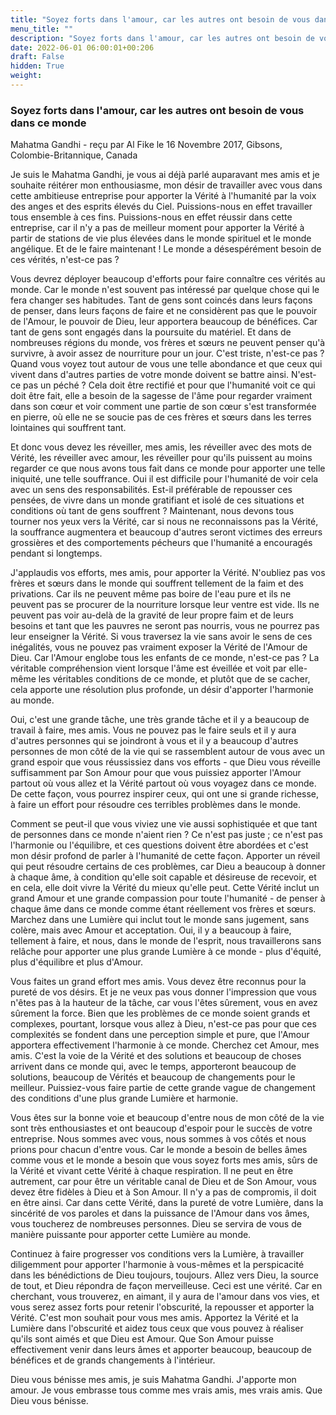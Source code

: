 ```yaml
---
title: "Soyez forts dans l'amour, car les autres ont besoin de vous dans ce monde"
menu_title: ""
description: "Soyez forts dans l'amour, car les autres ont besoin de vous dans ce monde"
date: 2022-06-01 06:00:01+00:206
draft: False
hidden: True
weight:
---
```

### Soyez forts dans l'amour, car les autres ont besoin de vous dans ce monde

Mahatma Gandhi - reçu par Al Fike le 16 Novembre 2017, Gibsons, Colombie-Britannique, Canada

Je suis le Mahatma Gandhi, je vous ai déjà parlé auparavant mes amis et je souhaite réitérer mon enthousiasme, mon désir de travailler avec vous dans cette ambitieuse entreprise pour apporter la Vérité à l'humanité par la voix des anges et des esprits élevés du Ciel. Puissions-nous en effet travailler tous ensemble à ces fins. Puissions-nous en effet réussir dans cette entreprise, car il n'y a pas de meilleur moment pour apporter la Vérité à partir de stations de vie plus élevées dans le monde spirituel et le monde angélique. Et de le faire maintenant ! Le monde a désespérément besoin de ces vérités, n'est-ce pas ?

Vous devrez déployer beaucoup d'efforts pour faire connaître ces vérités au monde. Car le monde n'est souvent pas intéressé par quelque chose qui le fera changer ses habitudes. Tant de gens sont coincés dans leurs façons de penser, dans leurs façons de faire et ne considèrent pas que le pouvoir de l'Amour, le pouvoir de Dieu, leur apportera beaucoup de bénéfices. Car tant de gens sont engagés dans la poursuite du matériel. Et dans de nombreuses régions du monde, vos frères et sœurs ne peuvent penser qu'à survivre, à avoir assez de nourriture pour un jour. C'est triste, n'est-ce pas ? Quand vous voyez tout autour de vous une telle abondance et que ceux qui vivent dans d'autres parties de votre monde doivent se battre ainsi. N'est-ce pas un péché ? Cela doit être rectifié et pour que l'humanité voit ce qui doit être fait, elle a besoin de la sagesse de l'âme pour regarder vraiment dans son cœur et voir comment une partie de son cœur s'est transformée en pierre, où elle ne se soucie pas de ces frères et sœurs dans les terres lointaines qui souffrent tant.

Et donc vous devez les réveiller, mes amis, les réveiller avec des mots de Vérité, les réveiller avec amour, les réveiller pour qu'ils puissent au moins regarder ce que nous avons tous fait dans ce monde pour apporter une telle iniquité, une telle souffrance. Oui il est difficile pour l'humanité de voir cela avec un sens des responsabilités. Est-il préférable de repousser ces pensées, de vivre dans un monde gratifiant et isolé de ces situations et conditions où tant de gens souffrent ? Maintenant, nous devons tous tourner nos yeux vers la Vérité, car si nous ne reconnaissons pas la Vérité, la souffrance augmentera et beaucoup d'autres seront victimes des erreurs grossières et des comportements pécheurs que l'humanité a encouragés pendant si longtemps.

J'applaudis vos efforts, mes amis, pour apporter la Vérité. N'oubliez pas vos frères et sœurs dans le monde qui souffrent tellement de la faim et des privations. Car ils ne peuvent même pas boire de l'eau pure et ils ne peuvent pas se procurer de la nourriture lorsque leur ventre est vide. Ils ne peuvent pas voir au-delà de la gravité de leur propre faim et de leurs besoins et tant que les pauvres ne seront pas nourris, vous ne pourrez pas leur enseigner la Vérité. Si vous traversez la vie sans avoir le sens de ces inégalités, vous ne pouvez pas vraiment exposer la Vérité de l'Amour de Dieu. Car l'Amour englobe tous les enfants de ce monde, n'est-ce pas ? La véritable compréhension vient lorsque l'âme est éveillée et voit par elle-même les véritables conditions de ce monde, et plutôt que de se cacher, cela apporte une résolution plus profonde, un désir d'apporter l'harmonie au monde. 

Oui, c'est une grande tâche, une très grande tâche et il y a beaucoup de travail à faire, mes amis. Vous ne pouvez pas le faire seuls et il y aura d'autres personnes qui se joindront à vous et il y a beaucoup d'autres personnes de mon côté de la vie qui se rassemblent autour de vous avec un grand espoir que vous réussissiez dans vos efforts - que Dieu vous réveille suffisamment par Son Amour pour que vous puissiez apporter l'Amour partout où vous allez et la Vérité partout où vous voyagez dans ce monde. De cette façon, vous pourrez inspirer ceux, qui ont une si grande richesse, à faire un effort pour résoudre ces terribles problèmes dans le monde.

Comment se peut-il que vous viviez une vie aussi sophistiquée et que tant de personnes dans ce monde n'aient rien ? Ce n'est pas juste ; ce n'est pas l'harmonie ou l'équilibre, et ces questions doivent être abordées et c'est mon désir profond de parler à l'humanité de cette façon. Apporter un réveil qui peut résoudre certains de ces problèmes, car Dieu a beaucoup à donner à chaque âme, à condition qu'elle soit capable et désireuse de recevoir, et en cela, elle doit vivre la Vérité du mieux qu'elle peut. Cette Vérité inclut un grand Amour et une grande compassion pour toute l'humanité - de penser à chaque âme dans ce monde comme étant réellement vos frères et sœurs. Marchez dans une Lumière qui inclut tout le monde sans jugement, sans colère, mais avec Amour et acceptation. Oui, il y a beaucoup à faire, tellement à faire, et nous, dans le monde de l'esprit, nous travaillerons sans relâche pour apporter une plus grande Lumière à ce monde - plus d'équité, plus d'équilibre et plus d'Amour.

Vous faites un grand effort mes amis. Vous devez être reconnus pour la pureté de vos désirs. Et je ne veux pas vous donner l'impression que vous n'êtes pas à la hauteur de la tâche, car vous l'êtes sûrement, vous en avez sûrement la force. Bien que les problèmes de ce monde soient grands et complexes, pourtant, lorsque vous allez à Dieu, n'est-ce pas pour que ces complexités se fondent dans une perception simple et pure, que l'Amour apportera effectivement l'harmonie à ce monde. Cherchez cet Amour, mes amis. C'est la voie de la Vérité et des solutions et beaucoup de choses arrivent dans ce monde qui, avec le temps, apporteront beaucoup de solutions, beaucoup de Vérités et beaucoup de changements pour le meilleur. Puissiez-vous faire partie de cette grande vague de changement des conditions d'une plus grande Lumière et harmonie. 

Vous êtes sur la bonne voie et beaucoup d'entre nous de mon côté de la vie sont très enthousiastes et ont beaucoup d'espoir pour le succès de votre entreprise. Nous sommes avec vous, nous sommes à vos côtés et nous prions pour chacun d'entre vous. Car le monde a besoin de belles âmes comme vous et le monde a besoin que vous soyez forts mes amis, sûrs de la Vérité et vivant cette Vérité à chaque respiration. Il ne peut en être autrement, car pour être un véritable canal de Dieu et de Son Amour, vous devez être fidèles à Dieu et à Son Amour. Il n'y a pas de compromis, il doit en être ainsi. Car dans cette Vérité, dans la pureté de votre Lumière, dans la sincérité de vos paroles et dans la puissance de l'Amour dans vos âmes, vous toucherez de nombreuses personnes. Dieu se servira de vous de manière puissante pour apporter cette Lumière au monde. 

Continuez à faire progresser vos conditions vers la Lumière, à travailler diligemment pour apporter l'harmonie à vous-mêmes et la perspicacité dans les bénédictions de Dieu toujours, toujours. Allez vers Dieu, la source de tout, et Dieu répondra de façon merveilleuse. Ceci est une vérité. Car en cherchant, vous trouverez, en aimant, il y aura de l'amour dans vos vies, et vous serez assez forts pour retenir l'obscurité, la repousser et apporter la Vérité. C'est mon souhait pour vous mes amis. Apportez la Vérité et la Lumière dans l'obscurité et aidez tous ceux que vous pouvez à réaliser qu'ils sont aimés et que Dieu est Amour. Que Son Amour puisse effectivement venir dans leurs âmes et apporter beaucoup, beaucoup de bénéfices et de grands changements à l'intérieur.

Dieu vous bénisse mes amis, je suis Mahatma Gandhi. J'apporte mon amour. Je vous embrasse tous comme mes vrais amis, mes vrais amis. Que Dieu vous bénisse.
